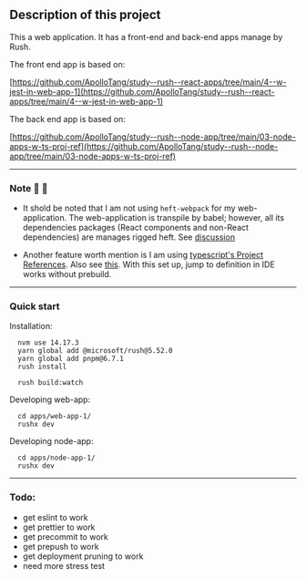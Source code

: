 ## Description of this project

This a web application. It has a front-end and back-end apps manage by Rush.

The front end app is based on: 

[https://github.com/ApolloTang/study--rush--react-apps/tree/main/4--w-jest-in-web-app-1](https://github.com/ApolloTang/study--rush--react-apps/tree/main/4--w-jest-in-web-app-1)

The back end app is based on: 

[https://github.com/ApolloTang/study--rush--node-app/tree/main/03-node-apps-w-ts-proj-ref](https://github.com/ApolloTang/study--rush--node-app/tree/main/03-node-apps-w-ts-proj-ref)

---

### Note 📝 📝 

- It shold be noted that I am not using `heft-webpack` for my web-application. The web-application is transpile by babel; however, all its dependencies packages (React components and  non-React dependencies) are manages rigged heft. See [discussion](https://rushstack.zulipchat.com/#narrow/stream/262522-heft/topic/how.20to.20run.20heft.20task.20manually.3F)

- Another feature worth mention is I am using [typescript's Project References](https://www.typescriptlang.org/docs/handbook/project-references.html#:~:text=Project%20references%20are%20a%20new,in%20new%20and%20better%20ways.). Also see [this](https://github.com/microsoft/rushstack/issues/2604).  With this set up, jump to definition in IDE works without prebuild.

---

### Quick start

Installation:

```
  nvm use 14.17.3
  yarn global add @microsoft/rush@5.52.0
  yarn global add pnpm@6.7.1
  rush install
  
  rush build:watch
```

Developing web-app:

```
  cd apps/web-app-1/
  rushx dev
```

Developing node-app:

```
  cd apps/node-app-1/
  rushx dev
```

---

### Todo: 

- get eslint to work
- get prettier to work
- get precommit to work
- get prepush to work
- get deployment pruning to work
- need more stress test


